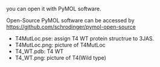 you can open it with PyMOL software.

Open-Source PyMOL software can be accessed by https://github.com/schrodinger/pymol-open-source


- T4MutLoc.pse: assign T4 WT protein structrue to 3JAS.
- T4MutLoc.png: picture of T4MutLoc
- T4_WT.pdb: T4 WT
- T4_WT.png: picture of T4(Wild type)
